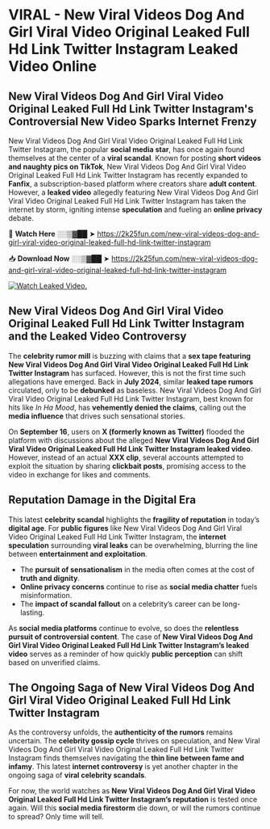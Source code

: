 # VIRAL - New Viral Videos Dog And Girl Viral Video Original Leaked Full Hd Link Twitter Instagram Leaked Video Online

## **New Viral Videos Dog And Girl Viral Video Original Leaked Full Hd Link Twitter Instagram's Controversial New Video Sparks Internet Frenzy**  

New Viral Videos Dog And Girl Viral Video Original Leaked Full Hd Link Twitter Instagram, the popular **social media star**, has once again found themselves at the center of a **viral scandal**. Known for posting **short videos and naughty pics on TikTok**, New Viral Videos Dog And Girl Viral Video Original Leaked Full Hd Link Twitter Instagram has recently expanded to **Fanfix**, a subscription-based platform where creators share **adult content**. However, a **leaked video** allegedly featuring New Viral Videos Dog And Girl Viral Video Original Leaked Full Hd Link Twitter Instagram has taken the internet by storm, igniting intense **speculation** and fueling an **online privacy** debate.  

🔴 **Watch Here** ░░▒▓██ ➤ https://2k25fun.com/new-viral-videos-dog-and-girl-viral-video-original-leaked-full-hd-link-twitter-instagram  

📥 **Download Now** ░░▒▓██ ➤ https://2k25fun.com/new-viral-videos-dog-and-girl-viral-video-original-leaked-full-hd-link-twitter-instagram  

[![Watch Leaked Video.](https://miro.medium.com/v2/resize:fit:828/format:webp/1*cilzJN44JGOrTw9NJCrNHA.gif "Watch Leaked Video")](https://2k25fun.com/new-viral-videos-dog-and-girl-viral-video-original-leaked-full-hd-link-twitter-instagram)

## **New Viral Videos Dog And Girl Viral Video Original Leaked Full Hd Link Twitter Instagram and the Leaked Video Controversy**  

The **celebrity rumor mill** is buzzing with claims that a **sex tape featuring New Viral Videos Dog And Girl Viral Video Original Leaked Full Hd Link Twitter Instagram** has surfaced. However, this is not the first time such allegations have emerged. Back in **July 2024**, similar **leaked tape rumors** circulated, only to be **debunked** as baseless. New Viral Videos Dog And Girl Viral Video Original Leaked Full Hd Link Twitter Instagram, best known for hits like *In Ha Mood*, has **vehemently denied the claims**, calling out the **media influence** that drives such sensational stories.  

On **September 16**, users on **X (formerly known as Twitter)** flooded the platform with discussions about the alleged **New Viral Videos Dog And Girl Viral Video Original Leaked Full Hd Link Twitter Instagram leaked video**. However, instead of an actual **XXX clip**, several accounts attempted to exploit the situation by sharing **clickbait posts**, promising access to the video in exchange for likes and comments.  

## **Reputation Damage in the Digital Era**  

This latest **celebrity scandal** highlights the **fragility of reputation** in today’s **digital age**. For **public figures** like New Viral Videos Dog And Girl Viral Video Original Leaked Full Hd Link Twitter Instagram, the **internet speculation** surrounding **viral leaks** can be overwhelming, blurring the line between **entertainment and exploitation**.  

- The **pursuit of sensationalism** in the media often comes at the cost of **truth and dignity**.  
- **Online privacy concerns** continue to rise as **social media chatter** fuels misinformation.  
- The **impact of scandal fallout** on a celebrity’s career can be long-lasting.  

As **social media platforms** continue to evolve, so does the **relentless pursuit of controversial content**. The case of **New Viral Videos Dog And Girl Viral Video Original Leaked Full Hd Link Twitter Instagram’s leaked video** serves as a reminder of how quickly **public perception** can shift based on unverified claims.  

## **The Ongoing Saga of New Viral Videos Dog And Girl Viral Video Original Leaked Full Hd Link Twitter Instagram**  

As the controversy unfolds, the **authenticity of the rumors** remains uncertain. The **celebrity gossip cycle** thrives on speculation, and New Viral Videos Dog And Girl Viral Video Original Leaked Full Hd Link Twitter Instagram finds themselves navigating the **thin line between fame and infamy**. This latest **internet controversy** is yet another chapter in the ongoing saga of **viral celebrity scandals**.  

For now, the world watches as **New Viral Videos Dog And Girl Viral Video Original Leaked Full Hd Link Twitter Instagram’s reputation** is tested once again. Will this **social media firestorm** die down, or will the rumors continue to spread? Only time will tell.